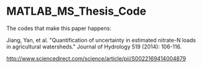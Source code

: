 # MATLAB_MS_Thesis_Code

The codes that make this paper happens: 

Jiang, Yan, et al. "Quantification of uncertainty in estimated nitrate-N loads in agricultural watersheds." Journal of Hydrology 519 (2014): 106-116.

http://www.sciencedirect.com/science/article/pii/S0022169414004879

